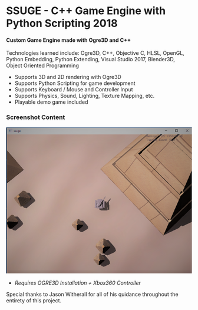 # SSUGE - C++ Game Engine with Python Scripting 2018

#### Custom Game Engine made with Ogre3D and C++
Technologies learned include: Ogre3D, C++, Objective C, HLSL, OpenGL, Python Embedding, Python Extending, Visual Studio 2017, Blender3D, Object Oriented Programming

- Supports 3D and 2D rendering with Ogre3D
- Supports Python Scripting for game development
- Supports Keyboard / Mouse and Controller Input
- Supports Physics, Sound, Lighting, Texture Mapping, etc.
- Playable demo game included

### Screenshot Content
![alt text](https://raw.githubusercontent.com/DaltonFox/SSUGE/master/GitContent/Image_main.png)

- *Requires OGRE3D Installation + Xbox360 Controller*

Special thanks to Jason Witherall for all of his quidance throughout the entirety of this project.
